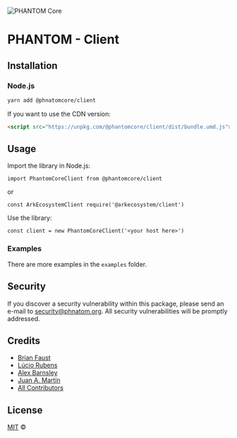 ![PHANTOM Core](https://i.imgur.com/spuGSIQ.jpg)

# PHANTOM - Client

## Installation

### Node.js

```bash
yarn add @phnatomcore/client
```

If you want to use the CDN version:

```html
<script src="https://unpkg.com/@phantomcore/client/dist/bundle.umd.js"></script>
```

## Usage

Import the library in Node.js:

```
import PhantomCoreClient from @phantomcore/client
```
or
```
const ArkEcosystemClient require('@arkecosystem/client')
```

Use the library:

```
const client = new PhantomCoreClient('<your host here>')
```

### Examples
There are more examples in the `examples` folder.

## Security

If you discover a security vulnerability within this package, please send an e-mail to security@phnatom.org. All security vulnerabilities will be promptly addressed.

## Credits

- [Brian Faust](https://github.com/faustbrian)
- [Lúcio Rubens](https://github.com/luciorubeens)
- [Alex Barnsley](https://github.com/alexbarnsley)
- [Juan A. Martín](https://github.com/j-a-m-l)
- [All Contributors](../../../../contributors)

## License

[MIT](LICENSE) ©
